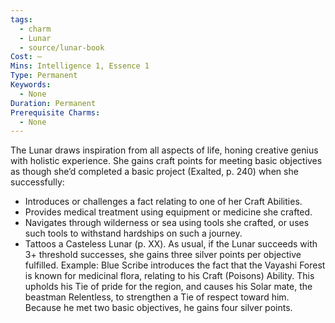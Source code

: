 ```yaml
---
tags:
  - charm
  - Lunar
  - source/lunar-book
Cost: —
Mins: Intelligence 1, Essence 1
Type: Permanent
Keywords:
  - None
Duration: Permanent
Prerequisite Charms:
  - None
---
```

The Lunar draws inspiration from all aspects of life, honing creative genius with holistic experience. She gains craft points for meeting basic objectives as though she’d completed a basic project (Exalted, p. 240) when she successfully: 
-  Introduces or challenges a fact relating to one of her Craft Abilities. 
-  Provides medical treatment using equipment or medicine she crafted. 
-  Navigates through wilderness or sea using tools she crafted, or uses such tools to withstand hardships on such a journey. 
-  Tattoos a Casteless Lunar (p. XX). As usual, if the Lunar succeeds with 3+ threshold successes, she gains three silver points per objective fulfilled. Example: Blue Scribe introduces the fact that the Vayashi Forest is known for medicinal flora, relating to his Craft (Poisons) Ability. This upholds his Tie of pride for the region, and causes his Solar mate, the beastman Relentless, to strengthen a Tie of respect toward him. Because he met two basic objectives, he gains four silver points.
